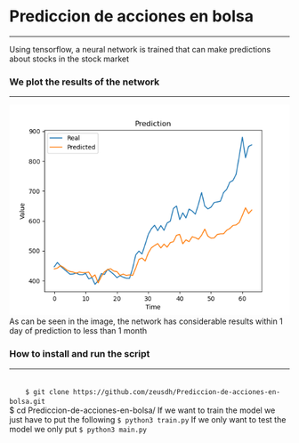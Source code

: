 # Prediccion de acciones en bolsa
***
Using tensorflow, a neural network is trained that can make predictions about stocks in the stock market


### We plot the results of the network
***
![Image text](images/Figure_1.png)  
As can be seen in the image, the network has considerable results within 1 day of prediction to less than 1 month

### How to install and run the script
***
<code>  
    $ git clone https://github.com/zeusdh/Prediccion-de-acciones-en-bolsa.git  
</code>  
$ cd Prediccion-de-acciones-en-bolsa/  
If we want to train the model we just have to put the following  
<code>$ python3 train.py</code>  
If we only want to test the model we only put  
<code>$ python3 main.py</code>  
